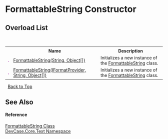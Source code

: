 # FormattableString Constructor 
 


## Overload List
&nbsp;<table><tr><th></th><th>Name</th><th>Description</th></tr><tr><td>![Public method](media/pubmethod.gif "Public method")</td><td><a href="M_DevCase_Core_Text_FormattableString__ctor_1">FormattableString(String, Object[])</a></td><td>
Initializes a new instance of the <a href="T_DevCase_Core_Text_FormattableString">FormattableString</a> class.</td></tr><tr><td>![Public method](media/pubmethod.gif "Public method")</td><td><a href="M_DevCase_Core_Text_FormattableString__ctor">FormattableString(IFormatProvider, String, Object[])</a></td><td>
Initializes a new instance of the <a href="T_DevCase_Core_Text_FormattableString">FormattableString</a> class.</td></tr></table>&nbsp;
<a href="#formattablestring-constructor">Back to Top</a>

## See Also


#### Reference
<a href="T_DevCase_Core_Text_FormattableString">FormattableString Class</a><br /><a href="N_DevCase_Core_Text">DevCase.Core.Text Namespace</a><br />